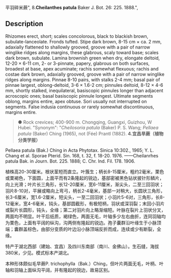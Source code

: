 平羽碎米蕨",
8.**Cheilanthes patula** Baker J. Bot. 26: 225. 1888.",

## Description
Rhizomes erect, short; scales concolorous, black to blackish brown, subulate-lanceolate. Fronds tufted. Stipe dark brown, 8-15 cm × ca. 2 mm, adaxially flattened to shallowly grooved, groove with a pair of narrow winglike ridges along margins, these glabrous, scaly toward base; scales dark brown, subulate. Lamina brownish green when dry, elongate deltoid, 12-20 × 6-11 cm, 2- or 3-pinnate, papery, glabrous on both surfaces, broadest at base, apex acuminate; rachis somewhat flexuous; rachis and costae dark brown, adaxially grooved, groove with a pair of narrow winglike ridges along margins. Pinnae 8-10 pairs, with stalks 2-4 mm; basal pair of pinnae largest, oblong-deltoid, 3-6 × 1.6-2 cm; pinnules deltoid, 8-12 × 4-6 mm, shortly stalked, inequilateral, basiscopic pinnules longer than adjacent acroscopic ones; basal basiscopic pinnule longest. Ultimate segments oblong, margins entire, apex obtuse. Sori usually not interrupted on segments. False indusia continuous or rarely somewhat discontinuous, margins entire.

> ● Rock crevices; 400-900 m. Chongqing, Guangxi, Guizhou, W Hubei.
  "Synonym": "*Cheilosoria patula* (Baker) P. S. Wang; *Pellaea patula* (Baker) Ching (1965), not (Fée) Prantl (1882).
**4.宜昌旱蕨（植物分类学报）**

Pellaea patula (Bak.) Ching in Acta Phytotax. Sinica 10:302., 1965; Y. L. Chang et al. Sporae Pterid. Sin. 168, t. 32, f. 18-20. 1976. ——Cheilanrhes patula Bak. in Journ. Bot. 225. 1888; C. Chr. Ind. Fil. 178. 1906.

植株高20-30厘米。根状茎短而直立。叶簇生；柄长8-15厘米，粗约2毫米，栗色或栗褐色，下面圆，上面平而有2条隆起的锐边，基部密被黑色钻状披针形鳞片，向上光滑；叶片长三角形，长12-20厘米，宽6-11厘米，渐尖头，二至三回羽状；羽片8-10对，平展或略向上弯弓，柄长2-4毫米，基部一对稍大，长圆状三角形，长3-6厘米，宽1.6-2厘米，短尖头，一至二回羽状；小羽片5-6对，三角形，长8-12毫米，宽4-6毫米，钝头，基部圆截形，有极短柄，羽状或深羽裂；末回小羽片或裂片长圆形，钝头，全缘；第二对羽片向上略渐缩短。叶脉在裂片上羽状分叉，两面均不明显。叶干后纸质，褐绿色，两面无毛，叶轴多少左右曲折，连同羽轴均为栗色，上面有平阔的纵沟，沟两侧有隆起的锐边。孢子囊群沿叶缘生于小脉顶端；囊群盖棕色，由部分变质的叶边沿小脉顶端反折而成，连续或少有断裂，全缘。

特产于湖北西部（建始、宜昌）及四川东南部（南川、金佛山）。生石缝，海拔380米，少见。模式标本产湖北。

本种形体颇似毛早蕨P. trichophylla（Bak.）Ching，但叶片两面无毛，叶柄、叶轴和羽轴上面纵沟平阔，并有隆起的锐边，故易区别。
